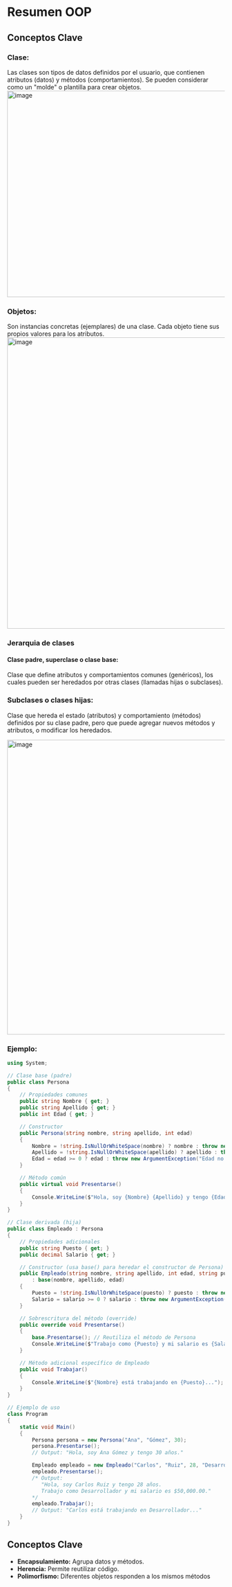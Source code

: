 # Resumen OOP

## Conceptos Clave

### **Clase**:
Las clases son tipos de datos definidos por el usuario, que contienen atributos (datos) y métodos (comportamientos). Se pueden considerar como un "molde" o plantilla para crear objetos.
<img width="747" height="477" alt="image" src="https://github.com/user-attachments/assets/e38ef544-045f-44a4-ab34-ad995221d70e" />


### **Objetos**:
Son instancias concretas (ejemplares) de una clase. Cada objeto tiene sus propios valores para los atributos.
<img width="841" height="673" alt="image" src="https://github.com/user-attachments/assets/738c73ee-aca4-451d-ae9a-cca0ed357175" />

### Jerarquia de clases

#### Clase padre, superclase o clase base:
Clase que define atributos y comportamientos comunes (genéricos), los cuales pueden ser heredados por otras clases (llamadas hijas o subclases).

### Subclases o clases hijas:
Clase que hereda el estado (atributos) y comportamiento (métodos) definidos por su clase padre, pero que puede agregar nuevos métodos y atributos, o modificar los heredados.

<img width="610" height="681" alt="image" src="https://github.com/user-attachments/assets/c9d4d5e3-2833-4c3a-a695-baa7476dc5ae" />

### Ejemplo:
```c#
using System;

// Clase base (padre)
public class Persona
{
    // Propiedades comunes
    public string Nombre { get; }
    public string Apellido { get; }
    public int Edad { get; }

    // Constructor
    public Persona(string nombre, string apellido, int edad)
    {
        Nombre = !string.IsNullOrWhiteSpace(nombre) ? nombre : throw new ArgumentException("Nombre inválido");
        Apellido = !string.IsNullOrWhiteSpace(apellido) ? apellido : throw new ArgumentException("Apellido inválido");
        Edad = edad >= 0 ? edad : throw new ArgumentException("Edad no puede ser negativa");
    }

    // Método común
    public virtual void Presentarse()
    {
        Console.WriteLine($"Hola, soy {Nombre} {Apellido} y tengo {Edad} años.");
    }
}
```
```c#
// Clase derivada (hija)
public class Empleado : Persona
{
    // Propiedades adicionales
    public string Puesto { get; }
    public decimal Salario { get; }

    // Constructor (usa base() para heredar el constructor de Persona)
    public Empleado(string nombre, string apellido, int edad, string puesto, decimal salario) 
        : base(nombre, apellido, edad)
    {
        Puesto = !string.IsNullOrWhiteSpace(puesto) ? puesto : throw new ArgumentException("Puesto inválido");
        Salario = salario >= 0 ? salario : throw new ArgumentException("Salario no puede ser negativo");
    }

    // Sobrescritura del método (override)
    public override void Presentarse()
    {
        base.Presentarse(); // Reutiliza el método de Persona
        Console.WriteLine($"Trabajo como {Puesto} y mi salario es {Salario:C}.");
    }

    // Método adicional específico de Empleado
    public void Trabajar()
    {
        Console.WriteLine($"{Nombre} está trabajando en {Puesto}...");
    }
}
```
```c#
// Ejemplo de uso
class Program
{
    static void Main()
    {
        Persona persona = new Persona("Ana", "Gómez", 30);
        persona.Presentarse(); 
        // Output: "Hola, soy Ana Gómez y tengo 30 años."

        Empleado empleado = new Empleado("Carlos", "Ruiz", 28, "Desarrollador", 50000);
        empleado.Presentarse(); 
        /* Output:
           "Hola, soy Carlos Ruiz y tengo 28 años.
           Trabajo como Desarrollador y mi salario es $50,000.00."
        */
        empleado.Trabajar(); 
        // Output: "Carlos está trabajando en Desarrollador..."
    }
}
```

## Conceptos Clave

- **Encapsulamiento:** Agrupa datos y métodos.
- **Herencia:** Permite reutilizar código.
- **Polimorfismo:** Diferentes objetos responden a los mismos métodos
